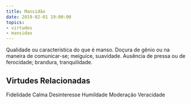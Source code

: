 ```yaml
---
title: Mansidão
date: 2019-02-01 19:00:00
topics: 
- virtudes
- mansidao
---
```


Qualidade ou característica do que é manso.
Doçura de gênio ou na maneira de comunicar-se; meiguice, suavidade.
Ausência de pressa ou de ferocidade; brandura, tranquilidade.

## Virtudes Relacionadas
Fidelidade
Calma
Desinteresse
Humildade
Moderação
Veracidade

